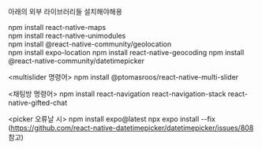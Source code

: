 아래의 외부 라이브러리들 설치해야해용

npm install react-native-maps  
npm install react-native-unimodules  
npm install @react-native-community/geolocation  
npm install expo-location
npm install react-native-geocoding
npm install @react-native-community/datetimepicker

<multislider 명령어>
npm install @ptomasroos/react-native-multi-slider

<채팅방 명령어>
npm install react-navigation react-navigation-stack react-native-gifted-chat

<picker 오류날 시>
npm install expo@latest
npx expo install --fix
(https://github.com/react-native-datetimepicker/datetimepicker/issues/808 참고)
